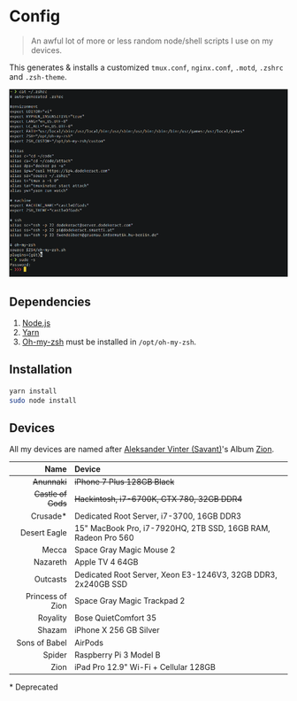 # Config

> An awful lot of more or less random node/shell scripts I use on my devices.

This generates & installs a customized `tmux.conf`, `nginx.conf`, `.motd`, `.zshrc` and `.zsh-theme`.

![screenshot](/screenshot.png)

## Dependencies

1. [Node.js](https://nodejs.org)
2. [Yarn](https://yarnpkg.com)
3. [Oh-my-zsh](https://ohmyz.sh) must be installed in `/opt/oh-my-zsh`.

## Installation

```bash
yarn install
sudo node install
```

## Devices

All my devices are named after [Aleksander Vinter (Savant)](https://en.wikipedia.org/wiki/Savant_(musician))'s Album [Zion](https://savantofficial.bandcamp.com/album/zion).

|               Name | Device                                                        |
|-------------------:|:--------------------------------------------------------------|
|       ~~Anunnaki~~ | ~~iPhone 7 Plus 128GB Black~~                                 |
| ~~Castle of Gods~~ | ~~Hackintosh, i7-6700K, GTX 780, 32GB DDR4~~                  |
|          Crusade\* | Dedicated Root Server, i7-3700, 16GB DDR3                     |
|       Desert Eagle | 15" MacBook Pro, i7-7920HQ, 2TB SSD, 16GB RAM, Radeon Pro 560 |
|              Mecca | Space Gray Magic Mouse 2                                      |
|           Nazareth | Apple TV 4 64GB                                               |
|           Outcasts | Dedicated Root Server, Xeon E3-1246V3, 32GB DDR3, 2x240GB SSD |
|   Princess of Zion | Space Gray Magic Trackpad 2                                   |
|           Royality | Bose QuietComfort 35                                          |
|             Shazam | iPhone X 256 GB Silver                                        |
|      Sons of Babel | AirPods                                                       |
|             Spider | Raspberry Pi 3 Model B                                        |
|               Zion | iPad Pro 12.9" Wi-Fi + Cellular 128GB                         |

\* Deprecated

